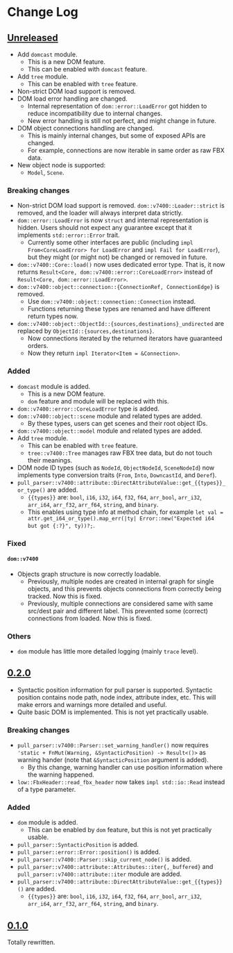 # Change Log

## [Unreleased]

* Add `domcast` module.
    + This is a new DOM feature.
    + This can be enabled with `domcast` feature.
* Add `tree` module.
    + This can be enabled with `tree` feature.
* Non-strict DOM load support is removed.
* DOM load error handling are changed.
    + Internal representation of `dom::error::LoadError` got hidden to reduce
      incompatibility due to internal changes.
    + New error handling is still not perfect, and might change in future.
* DOM object connections handling are changed.
    + This is mainly internal changes, but some of exposed APIs are changed.
    + For example, connections are now iterable in same order as raw FBX data.
* New object node is supported:
    + `Model`, `Scene`.

### Breaking changes
* Non-strict DOM load support is removed.
  `dom::v7400::Loader::strict` is removed, and the loader will always interpret
  data strictly.
* `dom::error::LoadError` is now `struct` and internal representation is hidden.
  Users should not expect any guarantee except that it implements
  `std::error::Error` trait.
    + Currently some other interfaces are public (including
      `impl From<CoreLoadError> for LoadError` and `impl Fail for LoadError`),
      but they might (or might not) be changed or removed in future.
* `dom::v7400::Core::load()` now uses dedicated error type.
  That is, it now returns `Result<Core, dom::v7400::error::CoreLoadError>`
  instead of `Result<Core, dom::error::LoadError>`.
* `dom::v7400::object::connection::{ConnectionRef, ConnectionEdge}` is removed.
    + Use `dom::v7400::object::connection::Connection` instead.
    + Functions returning these types are renamed and have different return
      types now.
* `dom::v7400::object::ObjectId::{sources,destinations}_undirected` are replaced
  by `ObjectId::{sources,destinations}`.
    + Now connections iterated by the returned iterators have guaranteed orders.
    + Now they return `impl Iterator<Item = &Connection>`.

### Added
* `domcast` module is added.
    + This is a new DOM feature.
    + `dom` feature and module will be replaced with this.
* `dom::v7400::error::CoreLoadError` type is added.
* `dom::v7400::object::scene` module and related types are added.
    + By these types, users can get scenes and their root object IDs.
* `dom::v7400::object::model` module and related types are added.
* Add `tree` module.
    + This can be enabled with `tree` feature.
    + `tree::v7400::Tree` manages raw FBX tree data, but do not touch their
      meanings.
* DOM node ID types (such as `NodeId`, `ObjectNodeId`, `SceneNodeId`) now
  implements type conversion traits (`From`, `Into`, `DowncastId`, and `Deref`).
* `pull_parser::v7400::attribute::DirectAttributeValue::get_{{types}}_or_type()`
  are added.
    + `{{types}}` are: `bool`, `i16`, `i32`, `i64`, `f32`, `f64`, `arr_bool`,
      `arr_i32`, `arr_i64`, `arr_f32`, `arr_f64`, `string`, and `binary`.
    + This enables using type info at method chain, for example
      `let val = attr.get_i64_or_type().map_err(|ty|
      Error::new("Expected i64 but got {:?}", ty))?;`.

### Fixed
#### `dom::v7400`
* Objects graph structure is now correctly loadable.
    + Previously, multiple nodes are created in internal graph for single
      objects, and this prevents objects connections from correctly being
      tracked.
      Now this is fixed.
    + Previously, multiple connections are considered same with same src/dest
      pair and different label.
      This prevented some (correct) connections from loaded.
      Now this is fixed.

### Others
* `dom` module has little more detailed logging (mainly `trace` level).

## [0.2.0]

* Syntactic position information for pull parser is supported.
  Syntactic position contains node path, node index, attribute index, etc.
  This will make errors and warnings more detailed and useful.
* Quite basic DOM is implemented.
  This is not yet practically usable.

### Breaking changes
* `pull_parser::v7400::Parser::set_warning_handler()` now requires
  `'static + FnMut(Warning, &SyntacticPosition) -> Result<()>` as warning
  hander (note that `&SyntacticPosition` argument is added).
    + By this change, warning handler can use position information where the
      warning happened.
* `low::FbxHeader::read_fbx_header` now takes `impl std::io::Read` instead of a
  type parameter.

### Added
* `dom` module is added.
    + This can be enabled by `dom` feature, but this is not yet practically
      usable.
* `pull_parser::SyntacticPosition` is added.
* `pull_parser::error::Error::position()` is added.
* `pull_parser::v7400::Parser::skip_current_node()` is added.
* `pull_parser::v7400::attribute::Attributes::iter{,_buffered}` and
  `pull_parser::v7400::attribute::iter` module are added.
* `pull_parser::v7400::attribute::DirectAttributeValue::get_{{types}}()` are
  added.
    + `{{types}}` are: `bool`, `i16`, `i32`, `i64`, `f32`, `f64`, `arr_bool`,
      `arr_i32`, `arr_i64`, `arr_f32`, `arr_f64`, `string`, and `binary`.

## [0.1.0]

Totally rewritten.

[Unreleased]: <https://github.com/lo48576/fbxcel/compare/v0.2.0...develop>
[0.2.0]: <https://github.com/lo48576/fbxcel/releases/tag/v0.2.0>
[0.1.0]: <https://github.com/lo48576/fbxcel/releases/tag/v0.1.0>
